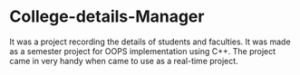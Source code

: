 # College-details-Manager
It was a project recording the details of students and faculties. It was made as a semester project for OOPS implementation using C++. The project came in very handy when came to use as a real-time project.

